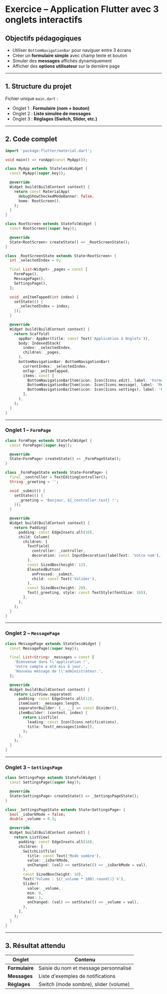 # <h1 id="exercice-bottom">Exercice – Application Flutter avec 3 onglets interactifs</h1>

## <h2 id="objectif">Objectifs pédagogiques</h2>

* Utiliser `BottomNavigationBar` pour naviguer entre 3 écrans
* Créer un **formulaire simple** avec champ texte et bouton
* Simuler des **messages** affichés dynamiquement
* Afficher des **options utilisateur** sur la dernière page

---

## <h2 id="1">1. Structure du projet</h2>

Fichier unique `main.dart` :

* Onglet 1 : **Formulaire (nom + bouton)**
* Onglet 2 : **Liste simulée de messages**
* Onglet 3 : **Réglages (Switch, Slider, etc.)**

---

## <h2 id="2">2. Code complet</h2>

```dart
import 'package:flutter/material.dart';

void main() => runApp(const MyApp());

class MyApp extends StatelessWidget {
  const MyApp({super.key});

  @override
  Widget build(BuildContext context) {
    return const MaterialApp(
      debugShowCheckedModeBanner: false,
      home: RootScreen(),
    );
  }
}

class RootScreen extends StatefulWidget {
  const RootScreen({super.key});

  @override
  State<RootScreen> createState() => _RootScreenState();
}

class _RootScreenState extends State<RootScreen> {
  int _selectedIndex = 0;

  final List<Widget> _pages = const [
    FormPage(),
    MessagePage(),
    SettingsPage(),
  ];

  void _onItemTapped(int index) {
    setState(() {
      _selectedIndex = index;
    });
  }

  @override
  Widget build(BuildContext context) {
    return Scaffold(
      appBar: AppBar(title: const Text('Application à Onglets')),
      body: IndexedStack(
        index: _selectedIndex,
        children: _pages,
      ),
      bottomNavigationBar: BottomNavigationBar(
        currentIndex: _selectedIndex,
        onTap: _onItemTapped,
        items: const [
          BottomNavigationBarItem(icon: Icon(Icons.edit), label: 'Formulaire'),
          BottomNavigationBarItem(icon: Icon(Icons.message), label: 'Messages'),
          BottomNavigationBarItem(icon: Icon(Icons.settings), label: 'Réglages'),
        ],
      ),
    );
  }
}
```

---

### Onglet 1 – `FormPage`

```dart
class FormPage extends StatefulWidget {
  const FormPage({super.key});

  @override
  State<FormPage> createState() => _FormPageState();
}

class _FormPageState extends State<FormPage> {
  final _controller = TextEditingController();
  String _greeting = '';

  void _submit() {
    setState(() {
      _greeting = 'Bonjour, ${_controller.text} !';
    });
  }

  @override
  Widget build(BuildContext context) {
    return Padding(
      padding: const EdgeInsets.all(16),
      child: Column(
        children: [
          TextField(
            controller: _controller,
            decoration: const InputDecoration(labelText: 'Votre nom'),
          ),
          const SizedBox(height: 12),
          ElevatedButton(
            onPressed: _submit,
            child: const Text('Valider'),
          ),
          const SizedBox(height: 20),
          Text(_greeting, style: const TextStyle(fontSize: 18)),
        ],
      ),
    );
  }
}
```

---

### Onglet 2 – `MessagePage`

```dart
class MessagePage extends StatelessWidget {
  const MessagePage({super.key});

  final List<String> _messages = const [
    'Bienvenue dans l\'application !',
    'Votre compte a été mis à jour.',
    'Nouveau message de l\'administrateur.',
  ];

  @override
  Widget build(BuildContext context) {
    return ListView.separated(
      padding: const EdgeInsets.all(12),
      itemCount: _messages.length,
      separatorBuilder: (_, __) => const Divider(),
      itemBuilder: (context, index) {
        return ListTile(
          leading: const Icon(Icons.notifications),
          title: Text(_messages[index]),
        );
      },
    );
  }
}
```

---

### Onglet 3 – `SettingsPage`

```dart
class SettingsPage extends StatefulWidget {
  const SettingsPage({super.key});

  @override
  State<SettingsPage> createState() => _SettingsPageState();
}

class _SettingsPageState extends State<SettingsPage> {
  bool _isDarkMode = false;
  double _volume = 0.5;

  @override
  Widget build(BuildContext context) {
    return ListView(
      padding: const EdgeInsets.all(16),
      children: [
        SwitchListTile(
          title: const Text('Mode sombre'),
          value: _isDarkMode,
          onChanged: (val) => setState(() => _isDarkMode = val),
        ),
        const SizedBox(height: 10),
        Text('Volume : ${(_volume * 100).round()} %'),
        Slider(
          value: _volume,
          min: 0,
          max: 1,
          onChanged: (val) => setState(() => _volume = val),
        ),
      ],
    );
  }
}
```

---

## <h2 id="3">3. Résultat attendu</h2>

| Onglet         | Contenu                               |
| -------------- | ------------------------------------- |
| **Formulaire** | Saisie du nom et message personnalisé |
| **Messages**   | Liste d'exemples de notifications     |
| **Réglages**   | Switch (mode sombre), slider (volume) |


